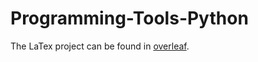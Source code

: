 # Programming-Tools-Python

The LaTex project can be found in [overleaf](https://www.overleaf.com/project/63fa4e3a5d671da0a451a19b).
